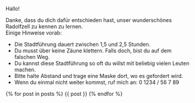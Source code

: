 Hallo!

Danke, dass du dich dafür entschieden hast, unser wunderschönes Radolfzell zu kennen zu lernen.  
Einige Hinweise vorab:
- Die Stadtführung dauert zwischen 1,5 und 2,5 Stunden.
- Du musst über keine Zäune klettern. Falls doch, bist du auf dem falschen Weg.
- Du kannst diese Stadtführung so oft du willst mit beliebig vielen Leuten machen.
- Bitte halte Abstand und trage eine Maske dort, wo es gefordert wird.
- Wenn du einmal nicht weiter kommst, ruf mich an: 0 1234 / 56 7 89

{% for post in posts %}
    {{ post }}
{% endfor %}